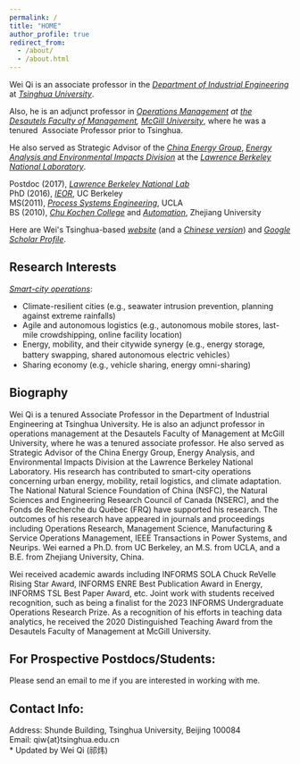 ```yaml
---
permalink: /
title: "HOME"
author_profile: true
redirect_from: 
  - /about/
  - /about.html
---
```


Wei Qi is an associate professor in the _[Department of Industrial Engineering](https://www.ie.tsinghua.edu.cn/eng/)_ at _[Tsinghua University](https://www.tsinghua.edu.cn/en/)_.   

Also, he is an adjunct professor in _[Operations Management](https://www.mcgill.ca/desautels/research/specializations/operations-management) at _[the Desautels Faculty of Management](https://www.mcgill.ca/desautels/)_, [McGill University](https://www.mcgill.ca/)_, where he was a tenured ​  Associate Professor prior to Tsinghua.   

​He also served as Strategic Advisor of the _[China Energy Group](https://international.lbl.gov/china-energy-program)_, _[Energy Analysis and Environmental Impacts Division](https://energyanalysis.lbl.gov/)_ at the _[Lawrence Berkeley National Laboratory](https://www.lbl.gov/)_. 

Postdoc (2017), _[Lawrence Berkeley National Lab](https://www.lbl.gov/)_  
PhD (2016), _[IEOR](https://ieor.berkeley.edu/)_, UC Berkeley    
MS(2011), _[Process Systems Engineering](https://www.chemeng.ucla.edu/about/)_, UCLA   
BS (2010), _[Chu Kochen College](http://ckc.zju.edu.cn/ckcen/_t1906/main.psp)_ and _[Automation](http://www.cse.zju.edu.cn/english/main.psp)_, Zhejiang University

Here are Wei's Tsinghua-based _[website](https://www.ie.tsinghua.edu.cn/eng/info/1017/1809.htm)_ (and a _[Chinese version](https://www.ie.tsinghua.edu.cn/info/1051/2418.htm)_) and _[Google Scholar Profile](https://scholar.google.com/citations?user=KbKisy0AAAAJ&hl=en)_.  

Research Interests
---
_[Smart-city operations](https://webvpn.tsinghua.edu.cn/login)_:
* Climate-resilient cities (e.g., seawater intrusion prevention, planning against extreme rainfalls)
* Agile and autonomous logistics  (e.g., autonomous mobile stores, last-mile crowdshipping, online facility location)
* Energy, mobility, and their citywide synergy (e.g., energy storage, battery swapping, shared autonomous electric vehicles）
* Sharing economy (e.g., vehicle sharing,  energy omni-sharing)

Biography
---
Wei Qi is a tenured Associate Professor in the Department of Industrial Engineering at Tsinghua University. He is also an adjunct professor in operations management at the Desautels Faculty of Management at McGill University, where he was a tenured associate professor. He also served as Strategic Advisor of the China Energy Group, Energy Analysis, and Environmental Impacts Division at the Lawrence Berkeley National Laboratory. His research has contributed to smart-city operations concerning urban energy, mobility, retail logistics, and climate adaptation.  The National Natural Science Foundation of China (NSFC), the Natural Sciences and Engineering Research Council of Canada (NSERC), and the Fonds de Recherche du Québec (FRQ) have supported his research. The outcomes of his research have appeared in journals and proceedings including Operations Research, Management Science, Manufacturing & Service Operations Management, IEEE Transactions in Power Systems, and Neurips. Wei earned a Ph.D. from UC Berkeley, an M.S. from UCLA, and a B.E. from Zhejiang University, China.

Wei received academic awards including INFORMS SOLA Chuck ReVelle Rising Star Award, INFORMS ENRE Best Publication Award in Energy, INFORMS TSL Best Paper Award, etc. Joint work with students received recognition, such as being a finalist for the 2023 INFORMS Undergraduate Operations Research Prize. As a recognition of his efforts in teaching data analytics, he received the 2020 Distinguished Teaching Award from the Desautels Faculty of Management at McGill University.

For Prospective Postdocs/Students:
---
Please send an email to me if you are interested in working with me.  ​

Contact Info:  ​​
---
Address: Shunde Building, Tsinghua University, Beijing 100084                       
​Email: qiw{at}tsinghua.edu.cn                        
                                                                                                     * Updated by Wei Qi (祁炜)
